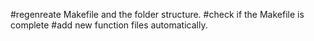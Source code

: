 #regenreate Makefile and the folder structure.
#check if the Makefile is complete
#add new function files automatically.
